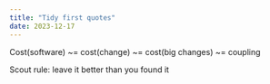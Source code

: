 ```yaml
---
title: "Tidy first quotes"
date: 2023-12-17
---
```


Cost(software) ~= cost(change) ~= cost(big changes) ~= coupling

Scout rule: leave it better than you found it
